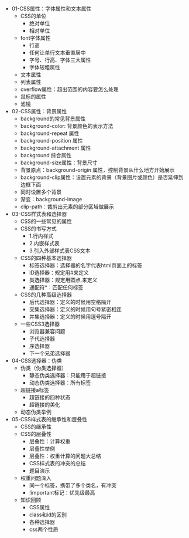 - 01-CSS属性：字体属性和文本属性
  - CSS的单位
    - 绝对单位
    - 相对单位
  - font字体属性
    - 行高
    - 任何让单行文本垂直居中
    - 字号、行高、字体三大属性
    - 字体较粗属性
  - 文本属性
  - 列表属性
  - overflow属性：超出范围的内容要怎么处理
  - 鼠标的属性
  - 滤镜
- 02-CSS属性：背景属性
  - background的常见背景属性
  - background-color: 背景颜色的表示方法
  - background-repeat 属性
  - background-position 属性
  - background-attachment 属性
  - background 综合属性
  - background-size属性：背景尺寸
  - 背景原点：background-origin 属性，控制背景从什么地方开始展示
  - background-clip属性：设置元素的背景（背景图片或颜色）是否延伸到边框下面
  - 同时设置多个背景
  - 渐变：background-image
  - clip-path：裁剪出元素的部分区域做展示
- 03-CSS样式表和选择器
    - CSS的一些常见的属性
    - CSS的书写方式
        - 1.行内样式
        - 2.内嵌样式表
        - 3.引入外部样式表CSS文本
    - CSS的四种基本选择器
        - 标签选择器：选择器的名字代表html页面上的标签
        - ID选择器：规定用#来定义
        - 类选择器：规定用圆点.来定义
        - 通配符*：匹配任何标签
    - CSS的几种高级选择器
        - 后代选择器：定义的时候用空格隔开
        - 交集选择器：定义的时候用句号紧密相连
        - 并集选择器：定义的时候用逗号隔开
    - 一些CSS3选择器
        - 浏览器兼容问题
        - 子代选择器
        - 序选择器
        - 下一个兄弟选择器
- 04-CSS选择器：伪类
    - 伪类（伪类选择器）
        - 静态伪类选择器：只能用于超链接
        - 动态伪类选择器：所有标签
    - 超链接a标签
        - 超链接的四种状态
        - 超链接的美化
    - 动态伪类举例
- 05-CSS样式表的继承性和层叠性
    - CSS的继承性
    - CSS的层叠性
        - 层叠性：计算权重
        - 层叠性举例
        - 层叠性：权重计算的问题大总结
        - CSS样式表的冲突的总结
        - 题目演示
    - 权重问题深入
        - 同一个标签，携带了多个类名，有冲突
        - !important标记：优先级最高
    - 知识回顾
        - CSS属性
        - class和id的区别
        - 各种选择器
        - css两个性质
